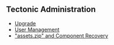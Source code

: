 ## Tectonic Administration

- [Upgrade][admin-upgrade]
- [User Management][admin-user-management]
- ["assets.zip" and Component Recovery][assets-zip]


[admin-upgrade]: upgrade.md
[admin-user-management]: user-management.md
[assets-zip]: assets-zip.md
